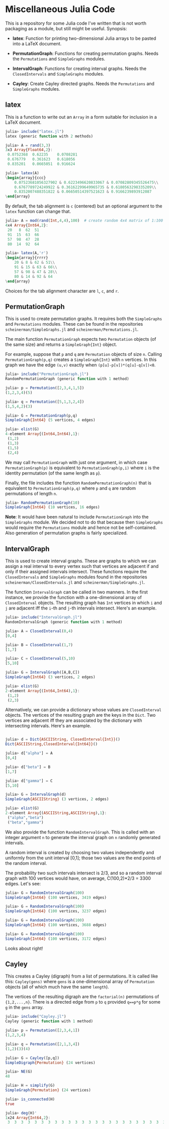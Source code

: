 Miscellaneous Julia Code
========================

This is a repository for some Julia code I've written that is not 
worth packaging as a module, but still might be useful. Synopsis:

* **latex**: Function for printing two-dimensional Julia arrays to be
    pasted into a LaTeX document.

* **PermutationGraph**: Functions for creating permutation
    graphs. Needs the `Permutations` and `SimpleGraphs` modules.

* **IntervalGraph**: Functions for creating interval graphs. Needs the
    `ClosedIntervals` and `SimpleGraphs` modules.
    
* **Cayley**: Create Cayley directed graphs. Needs the `Permutations` and `SimpleGraphs` modules.



latex
-----

This is a function to write out an `Array` in a form suitable for
inclusion in a LaTeX document. 
```julia
julia> include("latex.jl")
latex (generic function with 2 methods)

julia> A = rand(3,3)
3x3 Array{Float64,2}:
 0.0752368  0.62235    0.0708281
 0.676779   0.361623   0.618056 
 0.835201   0.0665051  0.916624 

julia> latex(A)
\begin{array}{ccc}
	0.07523681056327902 & 0.6223496620833067 & 0.07082809345526475\\
	0.6767789724249922 & 0.36162299649965735 & 0.6180563298335209\\
	0.8352007488351822 & 0.06650514397521623 & 0.9166239893912087
\end{array}
```

By default, the tab alignment is `c` (centered) but an optional
argument to the `latex` function can change that.
```julia
julia> A = mod(rand(Int,4,4),100)  # create random 4x4 matrix of 1:100 integers
4x4 Array{Int64,2}:
 20   8  62  51
 91  15  63  66
 57  98  47  28
 80  14  92  64

julia> latex(A,'r')
\begin{array}{rrrr}
	20 & 8 & 62 & 51\\
	91 & 15 & 63 & 66\\
	57 & 98 & 47 & 28\\
	80 & 14 & 92 & 64
\end{array}
```
Choices for the tab alignment character are `l`, `c`, and `r`.

PermutationGraph
----------------

This is used to create permutation graphs. It requires both the
`SimpleGraphs` and `Permutations` modules. These can be found in the
repositories `scheinerman/SimpleGraphs.jl` and
`scheinerman/Permutations.jl`.

The main function `PermutationGraph` expects two `Permutation` objects
(of the same size) and returns a `SimpleGraph{Int}` object. 

For example, suppose that `p` and `q` are `Permutation` objects of
size `n`. Calling `PermutationGraph(p,q)` creates a `SimpleGraph{Int}`
with `n` vertices. In this graph we have the edge `(u,v)` exactly when
`(p[u]-p[v])*(q[u]-q[v])<0`. 


```julia
julia> include("PermutationGraph.jl")
RandomPermutationGraph (generic function with 1 method)

julia> p = Permutation([2,3,4,1,5])
(1,2,3,4)(5)

julia> q = Permutation([5,1,3,2,4])
(1,5,4,2)(3)

julia> G = PermutationGraph(p,q)
SimpleGraph{Int64} (5 vertices, 4 edges)

julia> elist(G)
4-element Array{(Int64,Int64),1}:
 (1,2)
 (1,3)
 (1,5)
 (2,4)
```

We may call `PermutationGraph` with just one argument, in which case
`PermutationGraph(p)` is equivalent to `PermutationGraph(p,i)` where
`i` is the identity permutation (of the same length as `p`). 

Finally, the file includes the function `RandomPermutationGraph(n)`
that is equivalent to `PermutationGraph(p,q)` where `p` and `q` are
random permutations of length `n`.
```julia
julia> RandomPermutationGraph(10)
SimpleGraph{Int64} (10 vertices, 16 edges)
```

**Note**: It would have been natural to include `PermutationGraph`
into the `SimpleGraphs` module. We decided not to do that because then
`SimpleGraphs` would require the `Permutations` module and hence not
be self-contained. Also generation of permutation graphs is fairly
specialized.


IntervalGraph
-------------

This is used to create interval graphs. These are graphs to which we
can assign a real interval to every vertex such that vertices are
adjacent if and only if their assigned intervals intersect. These
functions require the `ClosedIntervals` and `SimpleGraphs` modules
found in the repositories `scheinerman/ClosedIntervals.jl` and
`scheinerman/SimpleGraphs.jl`.

The function `IntervalGraph` can be called in two manners. In the
first instance, we provide the function with a one-dimensional array
of `ClosedInterval` objects. The resulting graph has `Int` vertices in
which `i` and `j` are adjacent iff the `i`-th and `j`-th intervals
intersect. Here's an example.
```julia
julia> include("IntervalGraph.jl")
RandomIntervalGraph (generic function with 1 method)

julia> A = ClosedInterval(0,4)
[0,4]

julia> B = ClosedInterval(1,7)
[1,7]

julia> C = ClosedInterval(5,10)
[5,10]

julia> G = IntervalGraph([A,B,C])
SimpleGraph{Int64} (3 vertices, 2 edges)

julia> elist(G)
2-element Array{(Int64,Int64),1}:
 (1,2)
 (2,3)
```

Alternatively, we can provide a dictionary whose values are
`ClosedInterval` objects. The vertices of the resulting graph are the
keys in the `Dict`. Two vertices are adjacent iff they are
associated by the dictionary with intersecting intervals. Here's an
example.

```julia

julia> d = Dict{ASCIIString, ClosedInterval{Int}}()
Dict{ASCIIString,ClosedInterval{Int64}}()

julia> d["alpha"] = A
[0,4]

julia> d["beta"] = B
[1,7]

julia> d["gamma"] = C
[5,10]

julia> G = IntervalGraph(d)
SimpleGraph{ASCIIString} (3 vertices, 2 edges)

julia> elist(G)
2-element Array{(ASCIIString,ASCIIString),1}:
 ("alpha","beta")
 ("beta","gamma")
```

We also provide the function `RandomIntervalGraph`. This is called
with an integer argument `n` to generate the interval graph on `n`
randomly generated intervals. 
 
A random interval is created by choosing two values independently and
uniformly from the unit interval [0,1]; those two values are the end
points of the random interval.

The probability two such intervals intersect is 2/3, and so a random
interval graph with 100 vertices would have, on average, C(100,2)*2/3
= 3300 edges. Let's see:
```julia
julia> G = RandomIntervalGraph(100)
SimpleGraph{Int64} (100 vertices, 3419 edges)

julia> G = RandomIntervalGraph(100)
SimpleGraph{Int64} (100 vertices, 3237 edges)

julia> G = RandomIntervalGraph(100)
SimpleGraph{Int64} (100 vertices, 3688 edges)

julia> G = RandomIntervalGraph(100)
SimpleGraph{Int64} (100 vertices, 3172 edges)
```
Looks about right!


Cayley
------

This creates a Cayley (digraph) from a list of permutations. It is called like this: `Cayley(gens)` where `gens` is a one-dimensional array of `Permutation` objects (all of which much have the same `length`). 

The vertices of the resulting digraph are the `factorial(n)` permutations of `{1,2,...,n}`. There is a directed edge from `p` to `q` provided 
`q==p*g` for some `g` in the `gens` array.

```julia
julia> include("Cayley.jl")
Cayley (generic function with 1 method)

julia> p = Permutation([2,3,4,1])
(1,2,3,4)

julia> q = Permutation([2,1,3,4])
(1,2)(3)(4)

julia> G = Cayley([p,q])
SimpleDigraph{Permutation} (24 vertices)

julia> NE(G)
48

julia> H = simplify(G)
SimpleGraph{Permutation} (24 vertices)

julia> is_connected(H)
true

julia> deg(H)'
1x24 Array{Int64,2}:
 3  3  3  3  3  3  3  3  3  3  3  3  3  3  3  3  3  3  3  3  3  3  3  3
```